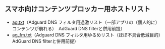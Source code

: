 ## スマホ向けコンテンツブロッカー用ホストリスト

* [ag.txt](https://raw.githubusercontent.com/mori-jio/DNSBlock/main/ag.txt)（Adguard DNS フィルタ用過激リスト（一部アプリの（個人的に）コンテンツが崩れる）　AdGuard DNS filterと併用前提）
* [ag_fm.txt](https://raw.githubusercontent.com/mori-jio/DNSBlock/main/ag_fm.txt)（Adguard DNS フィルタ用ゆるめリスト（ほぼ不具合低減目的）　AdGuard DNS filterと併用前提）
